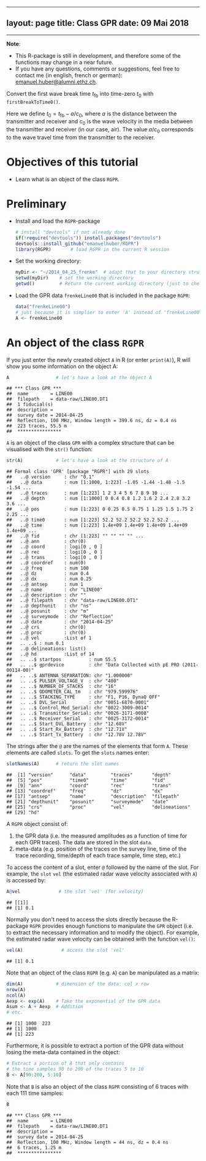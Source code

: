   



---
layout: page
title: Class GPR
date: 09 Mai 2018
---  

***

**Note**: 

* This R-package is still in development, and therefore some of the functions may change in a near future. 
* If you have any questions, comments or suggestions, feel free to contact me (in english, french or german): <emanuel.huber@alumni.ethz.ch>.


Convert the first wave break time $t_{\mathrm{fb}}$ into time-zero $t_0$ 
with `firstBreakToTime0()`. 

Here we define $t_0 = t_{\mathrm{fb}} - a/c_0$, where $a$ is the distance
between the transmitter and receiver and $c_0$ is the wave velocity in
the media between the transmitter and receiver (in our case, air). 
The value $a/c_0$ corresponds to the wave travel time from the transmitter 
to the receiver.




# Objectives of this tutorial
* Learn what is an object of the class `RGPR`.



# Preliminary

* Install and load the `RGPR`-package
    
    ```r
    # install "devtools" if not already done
    if(!require("devtools")) install.packages("devtools")
    devtools::install_github("emanuelhuber/RGPR")
    library(RGPR)       # load RGPR in the current R session
    ```
    
* Set the working directory:
    
    ```r
    myDir <- "~/2014_04_25_frenke"  # adapt that to your directory structure
    setwd(myDir)    # set the working directory
    getwd()         # Return the current working directory (just to check)
    ```
    
* Load the GPR data `frenkeLine00` that is included in the package `RGPR`:
    
    ```r
    data("frenkeLine00")
    # just because it is simplier to enter 'A' instead of 'frenkeLine00'
    A <- frenkeLine00   
    ```


# An object of the class `RGPR`

If you just enter the newly created object `A` in R (or enter `print(A)`), R will show you some information on the object A:

```r
A                 # let's have a look at the object A
```

```
## *** Class GPR ***
##  name        = LINE00
##  filepath    = data-raw/LINE00.DT1
##  1 fiducial(s)
##  description = 
##  survey date = 2014-04-25
##  Reflection, 100 MHz, Window length = 399.6 ns, dz = 0.4 ns
##  223 traces, 55.5 m
##  ****************
```

`A` is an object of the class `GPR` with a complex structure that can be visualised with the `str()` function:

```r
str(A)            # let's have a look at the structure of A
```

```
## Formal class 'GPR' [package "RGPR"] with 29 slots
##   ..@ version     : chr "0.1"
##   ..@ data        : num [1:1000, 1:223] -1.05 -1.44 -1.48 -1.5 -1.54 ...
##   ..@ traces      : num [1:223] 1 2 3 4 5 6 7 8 9 10 ...
##   ..@ depth       : num [1:1000] 0 0.4 0.8 1.2 1.6 2 2.4 2.8 3.2 3.6 ...
##   ..@ pos         : num [1:223] 0 0.25 0.5 0.75 1 1.25 1.5 1.75 2 2.25 ...
##   ..@ time0       : num [1:223] 52.2 52.2 52.2 52.2 52.2 ...
##   ..@ time        : num [1:223] 1.4e+09 1.4e+09 1.4e+09 1.4e+09 1.4e+09 ...
##   ..@ fid         : chr [1:223] "" "" "" "" ...
##   ..@ ann         : chr(0) 
##   ..@ coord       : logi[0 , 0 ] 
##   ..@ rec         : logi[0 , 0 ] 
##   ..@ trans       : logi[0 , 0 ] 
##   ..@ coordref    : num(0) 
##   ..@ freq        : num 100
##   ..@ dz          : num 0.4
##   ..@ dx          : num 0.25
##   ..@ antsep      : num 1
##   ..@ name        : chr "LINE00"
##   ..@ description : chr ""
##   ..@ filepath    : chr "data-raw/LINE00.DT1"
##   ..@ depthunit   : chr "ns"
##   ..@ posunit     : chr "m"
##   ..@ surveymode  : chr "Reflection"
##   ..@ date        : chr "2014-04-25"
##   ..@ crs         : chr(0) 
##   ..@ proc        : chr(0) 
##   ..@ vel         :List of 1
##   .. ..$ : num 0.1
##   ..@ delineations: list()
##   ..@ hd          :List of 14
##   .. ..$ startpos          : num 55.5
##   .. ..$ gprdevice         : chr "Data Collected with pE PRO (2011-00114-00)"
##   .. ..$ ANTENNA_SEPARATION: chr "1.000000"
##   .. ..$ PULSER_VOLTAGE_V  : chr "400"
##   .. ..$ NUMBER_OF_STACKS  : chr "16"
##   .. ..$ ODOMETER_CAL_tm   : chr "979.599976"
##   .. ..$ STACKING_TYPE     : chr "F1, P16, DynaQ OFF"
##   .. ..$ DVL_Serial        : chr "0051-6870-0001"
##   .. ..$ Control_Mod_Serial: chr "0022-3009-0014"
##   .. ..$ Transmitter_Serial: chr "0026-3171-0008"
##   .. ..$ Receiver_Serial   : chr "0025-3172-0014"
##   .. ..$ Start_DVL_Battery : chr "12.68V"
##   .. ..$ Start_Rx_Battery  : chr "12.71V"
##   .. ..$ Start_Tx_Battery  : chr "12.78V 12.78V"
```


The strings after the `@` are the names of the elements that form `A`. These elements are called `slots`. To get the `slots` names enter:

```r
slotNames(A)      # return the slot names
```

```
##  [1] "version"      "data"         "traces"       "depth"       
##  [5] "pos"          "time0"        "time"         "fid"         
##  [9] "ann"          "coord"        "rec"          "trans"       
## [13] "coordref"     "freq"         "dz"           "dx"          
## [17] "antsep"       "name"         "description"  "filepath"    
## [21] "depthunit"    "posunit"      "surveymode"   "date"        
## [25] "crs"          "proc"         "vel"          "delineations"
## [29] "hd"
```

A `RGPR` object consist of:
1. the GPR data (i.e. the measured amplitudes as a function of time for each GPR traces). The data are stored in the slot `data`.
2. meta-data (e.g. position of the traces on the survey line, time of the trace recording, time/depth of each trace sample, time step, etc.)

To access the content of a slot, enter `@` followed by the name of the slot. For example, the `slot` `vel` (the estimated radar wave velocity associated with `A`) is accessed by:

```r
A@vel              # the slot 'vel' (for velocity)
```

```
## [[1]]
## [1] 0.1
```

Normally you don't need to access the slots directly because the R-package `RGPR` provides enough functions to manipulate the `GPR` object (i.e. to extract the necessary information and to modify the object). For example, the estimated radar wave velocity can be obtained with the function `vel()`:

```r
vel(A)              # access the slot 'vel'
```

```
## [1] 0.1
```

<!---
`A` is an object of the class `GPR` with a complex structure:

```r
class(A)          # To which class belong A?
```

```
## [1] "GPR"
## attr(,"package")
## [1] "RGPR"
```

To see the structure of `A` enter

```r
str(A)            # let's have a look at the structure of A
```

The strings after the `@` are the names of the elements that form `A`. These elements are called `slots`. To get the `slots` names enter:

```r
slotNames(A)      # return the slot names
```

To access the content of a slot, enter `@` followed by the name of the slot. For example, the `slot` `vel` (the estimated radar wave velocity) is accessed by:

```r
A@vel              # the slot 'vel' (for velocity)
```

```
## [[1]]
## [1] 0.1
```
-->

<!---
What is the velocity unit? The slot `@depthunit` gives the vertical unit (z, time) and `@posunit` the horizontal unit (x-y):

```r
paste0(A@posunit,"/",A@depthunit)           # the slot 'vel' ('vel' for velocity)
```

```
## [1] "m/ns"
```
-->

<!---
The GPR data are in the slot `@data`. If you enter `A@data` you will notice that `A@data` is a matrix whose columns correspond to the recorded traces and the lines to the time of record. It is not a good practice that the user change the slot contents itself, because some of the slots are related and should not be changed alone. The R-package `RGPR` provides enough function to manipulate the `GPR` object.
-->

Note that an object of the class `RGPR` (e.g. `A`) can be manipulated as a matrix:


```r
dim(A)            # dimension of the data: col x row
nrow(A)
ncol(A)
Aexp <- exp(A)    # Take the exponential of the GPR data
Asum <- A + Aexp  # Addition
# etc.
```

```
## [1] 1000  223
## [1] 1000
## [1] 223
```

Furthermore, it is possible to extract a portion of the GPR data without losing the meta-data contained in the object:

```r
# Extract a portion of A that only contains
# the time samples 90 to 200 of the traces 5 to 10
B <- A[90:200, 5:10]          
```

Note that `B` is also an object of the class `RGPR` consisting of 6 traces with each 111 time samples:

```r
B        
```

```
## *** Class GPR ***
##  name        = LINE00
##  filepath    = data-raw/LINE00.DT1
##  description = 
##  survey date = 2014-04-25
##  Reflection, 100 MHz, Window length = 44 ns, dz = 0.4 ns
##  6 traces, 1.25 m
##  ****************
```

